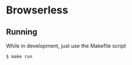 # Browserless

## Running

While in development, just use the Makefile script

```bash
$ make run
```
